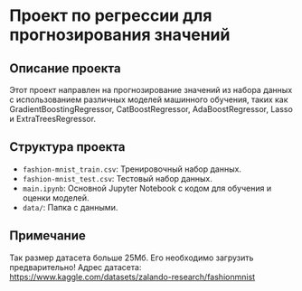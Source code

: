 # Проект по регрессии для прогнозирования значений

## Описание проекта

Этот проект направлен на прогнозирование значений из набора данных с использованием различных моделей машинного обучения, таких как GradientBoostingRegressor, CatBoostRegressor, AdaBoostRegressor, Lasso и ExtraTreesRegressor.

## Структура проекта

- `fashion-mnist_train.csv`: Тренировочный набор данных.
- `fashion-mnist_test.csv`: Тестовый набор данных.
- `main.ipynb`: Основной Jupyter Notebook с кодом для обучения и оценки моделей.
- `data/`: Папка с данными.

## Примечание 

Так размер датасета больше 25Мб. Его необходимо загрузить предварительно!
Адрес датасета: https://www.kaggle.com/datasets/zalando-research/fashionmnist